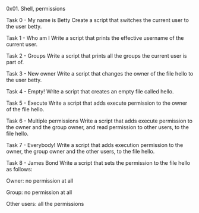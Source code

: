 0x01. Shell, permissions

Task 0 - My name is Betty
Create a script that switches the current user to the user betty.

Task 1 - Who am I
Write a script that prints the effective username of the current user.

Task 2 - Groups
Write a script that prints all the groups the current user is part of.

Task 3 - New owner
Write a script that changes the owner of the file hello to the user betty.

Task 4 - Empty!
Write a script that creates an empty file called hello.

Task 5 - Execute 
Write a script that adds execute permission to the owner of the file hello.

Task 6 - Multiple permissions
Write a script that adds execute permission to the owner and the group owner, and read permission to other users, to the file hello.

Task 7 - Everybody!
Write a script that adds execution permission to the owner, the group owner and the other users, to the file hello.

Task 8 - James Bond
Write a script that sets the permission to the file hello as follows:

Owner: no permission at all

Group: no permission at all

Other users: all the permissions 
